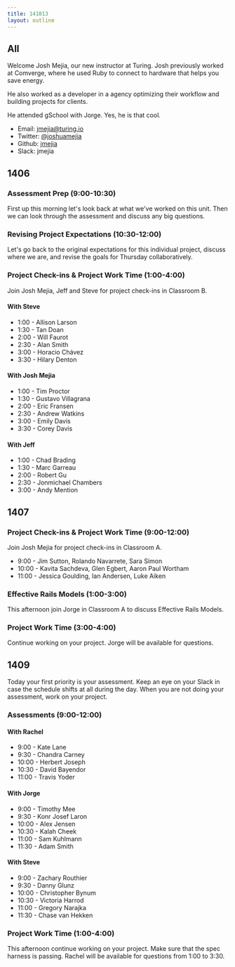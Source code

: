 ```yaml
---
title: 141013
layout: outline
---
```


## All

Welcome Josh Mejia, our new instructor at Turing. Josh previously worked at Comverge, where he used Ruby to connect to hardware that helps you save energy.

He also worked as a developer in a agency optimizing their workflow and building projects for clients.

He attended gSchool with Jorge. Yes, he is that cool.

* Email: [jmejia@turing.io](mailto:jmejia@turing.io)
* Twitter: [@joshuamejia](https://twitter.com/joshuamejia)
* Github: [jmejia](https://github.com/jmejia)
* Slack: jmejia

## 1406

### Assessment Prep (9:00-10:30)

First up this morning let's look back at what we've worked on this unit. Then
we can look through the assessment and discuss any big questions.

### Revising Project Expectations (10:30-12:00)

Let's go back to the original expectations for this individual project, discuss
where we are, and revise the goals for Thursday collaboratively.

### Project Check-ins & Project Work Time (1:00-4:00)

Join Josh Mejia, Jeff and Steve for project check-ins in Classroom B.

#### With Steve

* 1:00 - Allison Larson
* 1:30 - Tan Doan
* 2:00 - Will Faurot
* 2:30 - Alan Smith
* 3:00 - Horacio Chávez
* 3:30 - Hilary Denton

#### With Josh Mejia

* 1:00 - Tim Proctor
* 1:30 - Gustavo Villagrana
* 2:00 - Eric Fransen
* 2:30 - Andrew Watkins
* 3:00 - Emily Davis
* 3:30 - Corey Davis

#### With Jeff

* 1:00 - Chad Brading
* 1:30 - Marc Garreau
* 2:00 - Robert Gu
* 2:30 - Jonmichael Chambers
* 3:00 - Andy Mention

## 1407

### Project Check-ins & Project Work Time (9:00-12:00)

Join Josh Mejia for project check-ins in Classroom A.

* 9:00 - Jim Sutton, Rolando Navarrete, Sara Simon
* 10:00 - Kavita Sachdeva, Glen Egbert, Aaron Paul Wortham
* 11:00 - Jessica Goulding, Ian Andersen, Luke Aiken

### Effective Rails Models (1:00-3:00)

This afternoon join Jorge in Classroom A to discuss Effective Rails Models.

### Project Work Time (3:00-4:00)

Continue working on your project. Jorge will be available for questions.

## 1409

Today your first priority is your assessment. Keep an eye on your Slack in case the schedule shifts at all during the day. When you are not doing your assessment, work on your project.

### Assessments (9:00-12:00)

#### With Rachel

* 9:00 - Kate Lane
* 9:30 - Chandra Carney
* 10:00 - Herbert Joseph
* 10:30 - David Bayendor
* 11:00 - Travis Yoder

#### With Jorge

* 9:00 - Timothy Mee
* 9:30 - Konr Josef Laron
* 10:00 - Alex Jensen
* 10:30 - Kalah Cheek
* 11:00 - Sam Kuhlmann
* 11:30 - Adam Smith

#### With Steve

* 9:00 - Zachary Routhier
* 9:30 - Danny Glunz
* 10:00 - Christopher Bynum
* 10:30 - Victoria Harrod
* 11:00 - Gregory Narajka
* 11:30 - Chase van Hekken

### Project Work Time (1:00-4:00)

This afternoon continue working on your project. Make sure that the spec harness is passing. Rachel will be available for questions from 1:00 to 3:30.
